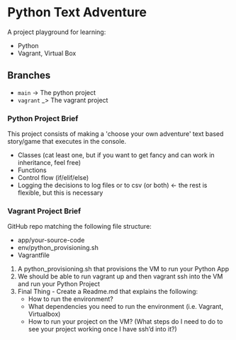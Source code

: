 # Python Text Adventure

A project playground for learning:

- Python
- Vagrant, Virtual Box

## Branches

- `main` -> The python project
- `vagrant` _> The vagrant project

### Python Project Brief

This project consists of making a 'choose your own adventure' text based story/game that executes in the console.

- Classes (cat least one, but if you want to get fancy and can work in inheritance, feel free)
- Functions
- Control flow (if/elif/else)
- Logging the decisions to log files or to csv (or both) <- the rest is flexible, but this is necessary

### Vagrant Project Brief

GitHub repo matching the following file structure:

- app/your-source-code
- env/python_provisioning.sh
- Vagrantfile

1. A python_provisioning.sh that provisions the VM to run your Python App
2. We should be able to run vagrant up and then vagrant ssh into the VM and run your Python Project
3. Final Thing - Create a Readme.md that explains the following:
   - How to run the environment?
   - What dependencies you need to run the environment (i.e. Vagrant, Virtualbox)
   - How to run your project on the VM? (What steps do I need to do to see your project working once I have ssh’d into it?)
